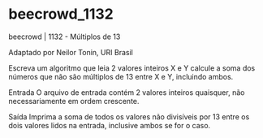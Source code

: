 # beecrowd_1132

beecrowd | 1132 - Múltiplos de 13

Adaptado por Neilor Tonin, URI  Brasil

Escreva um algoritmo que leia 2 valores inteiros X e Y calcule a soma dos números que não são múltiplos de 13 entre X e Y, incluindo ambos.

Entrada
O arquivo de entrada contém 2 valores inteiros quaisquer, não necessariamente em ordem crescente.

Saída
Imprima a soma de todos os valores não divisíveis por 13 entre os dois valores lidos na entrada, inclusive ambos se for o caso.